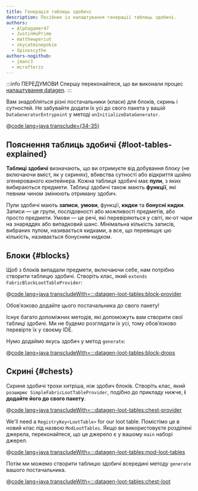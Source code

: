 ```yaml
---
title: Генерація таблиць здобичі
description: Посібник із налаштування генерації таблиць здобичі.
authors:
  - Alphagamer47
  - JustinHuPrime
  - matthewperiut
  - skycatminepokie
  - Spinoscythe
authors-nogithub:
  - jmanc3
  - mcrafterzz
---
```


:::info ПЕРЕДУМОВИ
Спершу переконайтеся, що ви виконали процес [налаштування datagen](./setup).
:::

Вам знадобляться різні постачальники (класи) для блоків, скринь і сутностей. Не забувайте додати їх усі до свого пакета у вашій `DataGeneratorEntrypoint` у методі `onInitializeDataGenerator`.

@[code lang=java transclude={34-35}](@/reference/1.21.4/src/client/java/com/example/docs/datagen/FabricDocsReferenceDataGenerator.java)

## Пояснення таблиць здобичі {#loot-tables-explained}

**Таблиці здобичі** визначають, що ви отримуєте від добування блоку (не включаючи вміст, як у скринях), вбивства сутності або відкриття щойно згенерованого контейнера. Кожна таблиця здобичі має **пули**, з яких вибираються предмети. Таблиці здобичі також мають **функції**, які певним чином змінюють отриману здобич.

Пули здобичі мають **записи**, **умови**, функції, **кидки** та **бонусні кидки**. Записи — це групи, послідовності або можливості предметів, або просто предмети. Умови — це речі, які перевіряються у світі, як-от чари на знаряддях або випадковий шанс. Мінімальна кількість записів, вибраних пулом, називається кидками, а все, що перевищує цю кількість, називається бонусним кидком.

## Блоки {#blocks}

Щоб з блоків випадали предмети, включаючи себе, нам потрібно створити таблицю здобичі. Створіть клас, який `extends FabricBlockLootTableProvider`:

@[code lang=java transcludeWith=:::datagen-loot-tables:block-provider](@/reference/1.21.4/src/client/java/com/example/docs/datagen/FabricDocsReferenceBlockLootTableProvider.java)

Обов’язково додайте цього постачальника до свого пакету!

Існує багато допоміжних методів, які допоможуть вам створити свої таблиці здобичі. Ми не будемо розглядати їх усі, тому обов’язково перевірте їх у своєму IDE.

Нумо додаймо якусь здобич у метод `generate`:

@[code lang=java transcludeWith=:::datagen-loot-tables:block-drops](@/reference/1.21.4/src/client/java/com/example/docs/datagen/FabricDocsReferenceBlockLootTableProvider.java)

## Скрині {#chests}

Скриня здобичі трохи хитріша, ніж здобич блоків. Створіть клас, який `розширює SimpleFabricLootTableProvider`, подібно до прикладу нижче, **і додайте його до свого пакету**.

@[code lang=java transcludeWith=:::datagen-loot-tables:chest-provider](@/reference/1.21.4/src/client/java/com/example/docs/datagen/FabricDocsReferenceChestLootTableProvider.java)

We'll need a `RegistryKey<LootTable>` for our loot table. Помістімо це в новий клас під назвою `ModLootTables`. Якщо ви використовуєте розділені джерела, переконайтеся, що це джерело є у вашому `main` наборі джерел.

@[code lang=java transcludeWith=:::datagen-loot-tables:mod-loot-tables](@/reference/1.21.4/src/main/java/com/example/docs/ModLootTables.java)

Потім ми можемо створити таблицю здобичі всередині методу `generate` вашого постачальника.

@[code lang=java transcludeWith=:::datagen-loot-tables:chest-loot](@/reference/1.21.4/src/client/java/com/example/docs/datagen/FabricDocsReferenceChestLootTableProvider.java)
